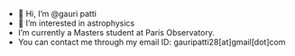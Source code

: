 - 👋 Hi, I’m @gauri patti
- 👀 I’m interested in astrophysics
- I’m currently a Masters student at Paris Observatory.
- You can contact me through my email ID: gauripatti28[at]gmail[dot]com

<!---
guuryyy/guuryyy is a ✨ special ✨ repository because its `README.md` (this file) appears on your GitHub profile.
You can click the Preview link to take a look at your changes.
--->
